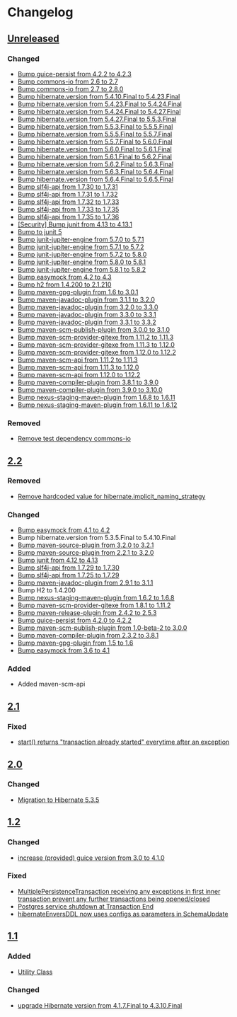 # Changelog

## [Unreleased]

### Changed

 - [Bump guice-persist from 4.2.2 to 4.2.3](https://github.com/premium-minds/pm-persistence-utils/pull/29)
 - [Bump commons-io from 2.6 to 2.7](https://github.com/premium-minds/pm-persistence-utils/pull/30)
 - [Bump commons-io from 2.7 to 2.8.0](https://github.com/premium-minds/pm-persistence-utils/pull/31)
 - [Bump hibernate.version from 5.4.10.Final to 5.4.23.Final](https://github.com/premium-minds/pm-persistence-utils/pull/33)
 - [Bump hibernate.version from 5.4.23.Final to 5.4.24.Final](https://github.com/premium-minds/pm-persistence-utils/pull/35)
 - [Bump hibernate.version from 5.4.24.Final to 5.4.27.Final](https://github.com/premium-minds/pm-persistence-utils/pull/36)
 - [Bump hibernate.version from 5.4.27.Final to 5.5.3.Final](https://github.com/premium-minds/pm-persistence-utils/pull/51)
 - [Bump hibernate.version from 5.5.3.Final to 5.5.5.Final](https://github.com/premium-minds/pm-persistence-utils/pull/53)
 - [Bump hibernate.version from 5.5.5.Final to 5.5.7.Final](https://github.com/premium-minds/pm-persistence-utils/pull/57)
 - [Bump hibernate.version from 5.5.7.Final to 5.6.0.Final](https://github.com/premium-minds/pm-persistence-utils/pull/63)
 - [Bump hibernate.version from 5.6.0.Final to 5.6.1.Final](https://github.com/premium-minds/pm-persistence-utils/pull/64)
 - [Bump hibernate.version from 5.6.1.Final to 5.6.2.Final](https://github.com/premium-minds/pm-persistence-utils/pull/67)
 - [Bump hibernate.version from 5.6.2.Final to 5.6.3.Final](https://github.com/premium-minds/pm-persistence-utils/pull/72)
 - [Bump hibernate.version from 5.6.3.Final to 5.6.4.Final](https://github.com/premium-minds/pm-persistence-utils/pull/76)
 - [Bump hibernate.version from 5.6.4.Final to 5.6.5.Final](https://github.com/premium-minds/pm-persistence-utils/pull/77)
 - [Bump slf4j-api from 1.7.30 to 1.7.31](https://github.com/premium-minds/pm-persistence-utils/pull/50)
 - [Bump slf4j-api from 1.7.31 to 1.7.32](https://github.com/premium-minds/pm-persistence-utils/pull/52)
 - [Bump slf4j-api from 1.7.32 to 1.7.33](https://github.com/premium-minds/pm-persistence-utils/pull/74)
 - [Bump slf4j-api from 1.7.33 to 1.7.35](https://github.com/premium-minds/pm-persistence-utils/pull/78)
 - [Bump slf4j-api from 1.7.35 to 1.7.36](https://github.com/premium-minds/pm-persistence-utils/pull/80)
 - [[Security] Bump junit from 4.13 to 4.13.1](https://github.com/premium-minds/pm-persistence-utils/pull/32)
 - [Bump to junit 5](https://github.com/premium-minds/pm-persistence-utils/pull/34)
 - [Bump junit-jupiter-engine from 5.7.0 to 5.7.1 ](https://github.com/premium-minds/pm-persistence-utils/pull/38)
 - [Bump junit-jupiter-engine from 5.7.1 to 5.7.2](https://github.com/premium-minds/pm-persistence-utils/pull/46)
 - [Bump junit-jupiter-engine from 5.7.2 to 5.8.0](https://github.com/premium-minds/pm-persistence-utils/pull/59)
 - [Bump junit-jupiter-engine from 5.8.0 to 5.8.1](https://github.com/premium-minds/pm-persistence-utils/pull/62)
 - [Bump junit-jupiter-engine from 5.8.1 to 5.8.2](https://github.com/premium-minds/pm-persistence-utils/pull/65)
 - [Bump easymock from 4.2 to 4.3](https://github.com/premium-minds/pm-persistence-utils/pull/42)
 - [Bump h2 from 1.4.200 to 2.1.210](https://github.com/premium-minds/pm-persistence-utils/pull/75)
 - [Bump maven-gpg-plugin from 1.6 to 3.0.1](https://github.com/premium-minds/pm-persistence-utils/pull/45)
 - [Bump maven-javadoc-plugin from 3.1.1 to 3.2.0](https://github.com/premium-minds/pm-persistence-utils/pull/28)
 - [Bump maven-javadoc-plugin from 3.2.0 to 3.3.0](https://github.com/premium-minds/pm-persistence-utils/pull/47)
 - [Bump maven-javadoc-plugin from 3.3.0 to 3.3.1](https://github.com/premium-minds/pm-persistence-utils/pull/58)
 - [Bump maven-javadoc-plugin from 3.3.1 to 3.3.2](https://github.com/premium-minds/pm-persistence-utils/pull/81)
 - [Bump maven-scm-publish-plugin from 3.0.0 to 3.1.0](https://github.com/premium-minds/pm-persistence-utils/pull/37)
 - [Bump maven-scm-provider-gitexe from 1.11.2 to 1.11.3](https://github.com/premium-minds/pm-persistence-utils/pull/54)
 - [Bump maven-scm-provider-gitexe from 1.11.3 to 1.12.0](https://github.com/premium-minds/pm-persistence-utils/pull/61)
 - [Bump maven-scm-provider-gitexe from 1.12.0 to 1.12.2](https://github.com/premium-minds/pm-persistence-utils/pull/70)
 - [Bump maven-scm-api from 1.11.2 to 1.11.3](https://github.com/premium-minds/pm-persistence-utils/pull/55)
 - [Bump maven-scm-api from 1.11.3 to 1.12.0](https://github.com/premium-minds/pm-persistence-utils/pull/60)
 - [Bump maven-scm-api from 1.12.0 to 1.12.2](https://github.com/premium-minds/pm-persistence-utils/pull/69)
 - [Bump maven-compiler-plugin from 3.8.1 to 3.9.0](https://github.com/premium-minds/pm-persistence-utils/pull/73)
 - [Bump maven-compiler-plugin from 3.9.0 to 3.10.0](https://github.com/premium-minds/pm-persistence-utils/pull/82)
 - [Bump nexus-staging-maven-plugin from 1.6.8 to 1.6.11](https://github.com/premium-minds/pm-persistence-utils/pull/84)
 - [Bump nexus-staging-maven-plugin from 1.6.11 to 1.6.12](https://github.com/premium-minds/pm-persistence-utils/pull/85)

### Removed

 - [Remove test dependency commons-io](https://github.com/premium-minds/pm-persistence-utils/pull/49)
 
## [2.2]

### Removed
 - [Remove hardcoded value for hibernate.implicit_naming_strategy](https://github.com/premium-minds/pm-persistence-utils/pull/27)
 
### Changed 
 - [Bump easymock from 4.1 to 4.2](https://github.com/premium-minds/pm-persistence-utils/pull/26)
 - Bump hibernate.version from 5.3.5.Final to 5.4.10.Final
 - [Bump maven-source-plugin from 3.2.0 to 3.2.1](https://github.com/premium-minds/pm-persistence-utils/pull/23)
 - [Bump maven-source-plugin from 2.2.1 to 3.2.0](https://github.com/premium-minds/pm-persistence-utils/pull/11)
 - [Bump junit from 4.12 to 4.13](https://github.com/premium-minds/pm-persistence-utils/pull/24)
 - [Bump slf4j-api from 1.7.29 to 1.7.30](https://github.com/premium-minds/pm-persistence-utils/pull/22)
 - [Bump slf4j-api from 1.7.25 to 1.7.29](https://github.com/premium-minds/pm-persistence-utils/pull/20)
 - [Bump maven-javadoc-plugin from 2.9.1 to 3.1.1](https://github.com/premium-minds/pm-persistence-utils/pull/21)
 - Bump H2 to 1.4.200
 - [Bump nexus-staging-maven-plugin from 1.6.2 to 1.6.8](https://github.com/premium-minds/pm-persistence-utils/pull/15)
 - [Bump maven-scm-provider-gitexe from 1.8.1 to 1.11.2](https://github.com/premium-minds/pm-persistence-utils/pull/17)
 - [Bump maven-release-plugin from 2.4.2 to 2.5.3](https://github.com/premium-minds/pm-persistence-utils/pull/16)
 - [Bump guice-persist from 4.2.0 to 4.2.2](https://github.com/premium-minds/pm-persistence-utils/pull/19)
 - [Bump maven-scm-publish-plugin from 1.0-beta-2 to 3.0.0](https://github.com/premium-minds/pm-persistence-utils/pull/10)
 - [Bump maven-compiler-plugin from 2.3.2 to 3.8.1](https://github.com/premium-minds/pm-persistence-utils/pull/12)
 - [Bump maven-gpg-plugin from 1.5 to 1.6](https://github.com/premium-minds/pm-persistence-utils/pull/13)
 - [Bump easymock from 3.6 to 4.1](https://github.com/premium-minds/pm-persistence-utils/pull/14)

### Added 

 - Added maven-scm-api
 
## [2.1]

### Fixed
 - [start() returns "transaction already started" everytime after an exception](https://github.com/premium-minds/pm-persistence-utils/pull/9)
 
## [2.0]

### Changed

 - [Migration to Hibernate 5.3.5](https://github.com/premium-minds/pm-persistence-utils/pull/7)
 
## [1.2]

### Changed

 - [increase (provided) guice version from 3.0 to 4.1.0](https://github.com/premium-minds/pm-persistence-utils/pull/6) 
 
### Fixed

 - [MultiplePersistenceTransaction receiving any exceptions in first inner transaction prevent any further transactions being opened/closed](https://github.com/premium-minds/pm-persistence-utils/pull/5)
 - [Postgres service shutdown at Transaction End](https://github.com/premium-minds/pm-persistence-utils/pull/4)
 - [hibernateEnversDDL now uses configs as parameters in SchemaUpdate](https://github.com/premium-minds/pm-persistence-utils/pull/3)
 
## [1.1]

### Added 

 - [Utility Class](https://github.com/premium-minds/pm-persistence-utils/pull/1)

### Changed

 - [upgrade Hibernate version from 4.1.7.Final to 4.3.10.Final](https://github.com/premium-minds/pm-persistence-utils/pull/2)

[unreleased]: https://github.com/premium-minds/pm-persistence-utils/compare/v2.2...HEAD
[2.2]: https://github.com/premium-minds/pm-persistence-utils/compare/v2.1...v2.2
[2.1]: https://github.com/premium-minds/pm-persistence-utils/compare/v2.0...v2.1
[2.0]: https://github.com/premium-minds/pm-persistence-utils/compare/v1.2...v2.0
[1.2]: https://github.com/premium-minds/pm-persistence-utils/compare/v1.1...v1.2
[1.1]: https://github.com/premium-minds/pm-persistence-utils/compare/v1.0...v1.1
